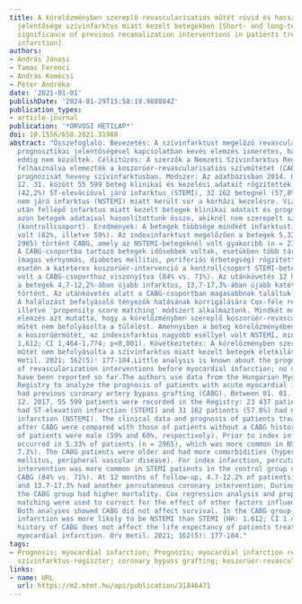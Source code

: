 ```yaml
---
title: A kórelőzményben szereplő revascularisatiós műtét rövid és hosszú távú prognosztikai
  jelentősége szívinfarktus miatt kezelt betegekben [Short- and long-term prognostic
  significance of previous recanalization interventions in patients treated for myocardial
  infarction]
authors:
- András Jánosi
- Tamás Ferenci
- András Komócsi
- Péter Andréka
date: '2021-01-01'
publishDate: '2024-01-29T15:58:19.988884Z'
publication_types:
- article-journal
publication: '*ORVOSI HETILAP*'
doi: 10.1556/650.2021.31988
abstract: "Összefoglaló. Bevezetés: A szívinfarktust megelőző revascularisatiós beavatkozások
  prognosztikai jelentőségével kapcsolatban kevés elemzés ismeretes, hazai adatokat
  eddig nem közöltek. Célkitűzés: A szerzők a Nemzeti Szívinfarktus Regiszter adatait
  felhasználva elemezték a koszorúér-revascularisatiós szívműtétet (CABG) túlélt betegek
  prognózisát heveny szívinfarktusban. Módszer: Az adatbázisban 2014. 01. 01. és 2017.
  12. 31. között 55 599 beteg klinikai és kezelési adatait rögzítették: 23 437 betegnél
  (42,2%) ST-elevációval járó infarktus (STEMI), 32 162 betegnél (57,8%) ST-elevációval
  nem járó infarktus (NSTEMI) miatt került sor a kórházi kezelésre. Vizsgáltuk a CABG
  után fellépő infarktus miatt kezelt betegek klinikai adatait és prognózisát, amelyeket
  azon betegek adataival hasonlítottunk össze, akiknél nem szerepelt szívműtét a kórelőzményben
  (kontrollcsoport). Eredmények: A betegek többsége mindkét infarktustípusban férfi
  volt (62%, illetve 59%). Az indexinfarktust megelőzően a betegek 5,33%-ánál (n =
  2965) történt CABG, amely az NSTEMI-betegeknél volt gyakoribb (n = 2357; 7,3%).
  A CABG-csoportba tartozó betegek idősebbek voltak, esetükben több társbetegséget
  (magas vérnyomás, diabetes mellitus, perifériás érbetegség) rögzítettek. Az indexinfarktus
  esetén a katéteres koszorúér-intervenció a kontrollcsoport STEMI-betegeiben gyakoribb
  volt a CABG-csoporthoz viszonyítva (84% vs. 71%). Az utánkövetés 12 hónapja során
  a betegek 4,7-12,2%-ában újabb infarktus, 13,7-17,3%-ában újabb katéteres koszorúér-intervenció
  történt. Az utánkövetés alatt a CABG-csoportban magasabbnak találtuk a halálozást.
  A halálozást befolyásoló tényezők hatásának korrigálására Cox-féle regressziós analízist,
  illetve 'propensity score matching' módszert alkalmaztunk. Mindkét módszerrel történt
  elemzés azt mutatta, hogy a kórelőzményben szereplő koszorúér-revascularisatiós
  műtét nem befolyásolta a túlélést. Amennyiben a beteg kórelőzményében szerepelt
  a koszorúérműtét, az indexinfarktus nagyobb eséllyel volt NSTEMI, mint STEMI (HR:
  1,612; CI 1,464-1,774; p<0,001). Következtetés: A kórelőzményben szereplő koszorúér-revascularisatiós
  műtét nem befolyásolta a szívinfarktus miatt kezelt betegek életkilátásait. Orv
  Hetil. 2021; 162(5): 177-184.Little analysis is known about the prognostic significance
  of revascularization interventions before myocardial infarction; no domestic data
  have been reported so far.The authors use data from the Hungarian Myocardial Infarction
  Registry to analyze the prognosis of patients with acute myocardial infarction who
  had previous coronary artery bypass grafting (CABG). Between 01. 01. 2014. and 31.
  12. 2017, 55 599 patients were recorded in the Registry: 23 437 patients (42.2%)
  had ST-elevation infarction (STEMI) and 31 162 patients (57.8%) had non-ST-elevation
  infarction (NSTEMI). The clinical data and prognosis of patients treated for infarction
  after CABG were compared with those of patients without a CABG history.The majority
  of patients were male (59% and 60%, respectively). Prior to index infarction, CABG
  occurred in 5.33% of patients (n = 2965), which was more common in NSTEMI (n = 2357;
  7.3%). The CABG patients were older and had more comorbidities (hypertension, diabetes
  mellitus, peripheral vascular disease). For index infarction, percutaneous coronary
  intervention was more common in STEMI patients in the control group compared to
  CABG (84% vs. 71%). At 12 months of follow-up, 4.7-12.2% of patients had reinfarction,
  and 13.7-17.3% had another percutaneous coronary intervention. During the full follow-up,
  the CABG group had higher mortality. Cox regression analysis and propensity score
  matching were used to correct for the effect of other factors influencing mortality.
  Both analyses showed CABG did not affect survival. In the CABG group, the index
  infarction was more likely to be NSTEMI than STEMI (HR: 1.612; CI 1.464-1.774; p<0.001).The
  history of CABG does not affect the life expectancy of patients treated for an acute
  myocardial infarction. Orv Hetil. 2021; 162(5): 177-184."
tags:
- Prognosis; myocardial infarction; Prognózis; myocardial infarction registry; szívinfarktus;
  szívinfarktus-regiszter; coronary bypass grafting; koszorúér-revascularisatiós műtét
links:
- name: URL
  url: https://m2.mtmt.hu/api/publication/31846471
---
```


